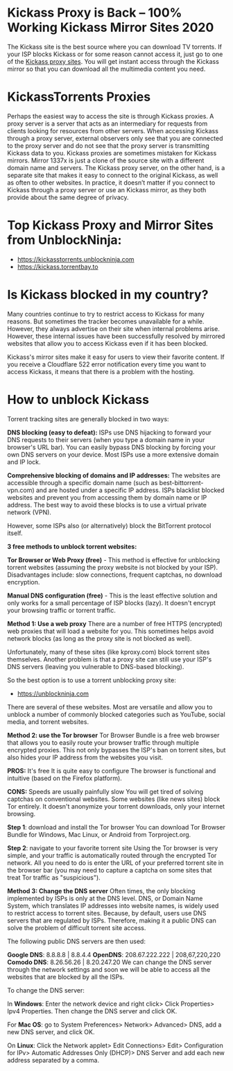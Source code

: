 # Kickass Proxy is Back – 100% Working Kickass Mirror Sites 2020

The Kickass site is the best source where you can download TV torrents. If your ISP blocks Kickass or for some reason cannot access it, just go to one of the [Kickass proxy sites](https://wesharebytes.com/kickass-proxy-list-2020-working-kickass-torrents-alternatives/). You will get instant access through the Kickass mirror so that you can download all the multimedia content you need.

# KickassTorrents Proxies

Perhaps the easiest way to access the site is through Kickass proxies. A proxy server is a server that acts as an intermediary for requests from clients looking for resources from other servers. When accessing Kickass through a proxy server, external observers only see that you are connected to the proxy server and do not see that the proxy server is transmitting Kickass data to you.
Kickass proxies are sometimes mistaken for Kickass mirrors. Mirror 1337x is just a clone of the source site with a different domain name and servers. The Kickass proxy server, on the other hand, is a separate site that makes it easy to connect to the original Kickass, as well as often to other websites.
In practice, it doesn’t matter if you connect to Kickass through a proxy server or use an Kickass mirror, as they both provide about the same degree of privacy.

# Top Kickass Proxy and Mirror Sites from UnblockNinja:

- https://kickasstorrents.unblockninja.com
- https://kickass.torrentbay.to


# Is Kickass blocked in my country?
Many countries continue to try to restrict access to Kickass for many reasons. But sometimes the tracker becomes unavailable for a while. However, they always advertise on their site when internal problems arise. However, these internal issues have been successfully resolved by mirrored websites that allow you to access Kickass even if it has been blocked.

Kickass's mirror sites make it easy for users to view their favorite content. If you receive a Cloudflare 522 error notification every time you want to access Kickass, it means that there is a problem with the hosting.


# How to unblock Kickass

Torrent tracking sites are generally blocked in two ways:

**DNS blocking (easy to defeat):**
ISPs use DNS hijacking to forward your DNS requests to their servers (when you type a domain name in your browser's URL bar). You can easily bypass DNS blocking by forcing your own DNS servers on your device. Most ISPs use a more extensive domain and IP lock.

**Comprehensive blocking of domains and IP addresses:**
The websites are accessible through a specific domain name (such as best-bittorrent-vpn.com) and are hosted under a specific IP address. ISPs blacklist blocked websites and prevent you from accessing them by domain name or IP address. The best way to avoid these blocks is to use a virtual private network (VPN).

However, some ISPs also (or alternatively) block the BitTorrent protocol itself.


**3 free methods to unblock torrent websites:**

**Tor Browser or Web Proxy (free)** - This method is effective for unblocking torrent websites (assuming the proxy website is not blocked by your ISP). Disadvantages include: slow connections, frequent captchas, no download encryption.

**Manual DNS configuration (free)** - This is the least effective solution and only works for a small percentage of ISP blocks (lazy). It doesn't encrypt your browsing traffic or torrent traffic.


**Method 1: Use a web proxy**
There are a number of free HTTPS (encrypted) web proxies that will load a website for you. This sometimes helps avoid network blocks (as long as the proxy site is not blocked as well).

Unfortunately, many of these sites (like kproxy.com) block torrent sites themselves. Another problem is that a proxy site can still use your ISP's DNS servers (leaving you vulnerable to DNS-based blocking).

So the best option is to use a torrent unblocking proxy site:

- https://unblockninja.com

There are several of these websites. Most are versatile and allow you to unblock a number of commonly blocked categories such as YouTube, social media, and torrent websites.


**Method 2: use the Tor browser**
Tor Browser Bundle is a free web browser that allows you to easily route your browser traffic through multiple encrypted proxies. This not only bypasses the ISP's ban on torrent sites, but also hides your IP address from the websites you visit.

**PROS:**
It's free
It is quite easy to configure
The browser is functional and intuitive (based on the Firefox platform).

**CONS:**
Speeds are usually painfully slow
You will get tired of solving captchas on conventional websites. Some websites (like news sites) block Tor entirely.
It doesn't anonymize your torrent downloads, only your internet browsing.

**Step 1**: download and install the Tor browser
You can download Tor Browser Bundle for Windows, Mac Linux, or Android from Torproject.org.

**Step 2**: navigate to your favorite torrent site
Using the Tor browser is very simple, and your traffic is automatically routed through the encrypted Tor network. All you need to do is enter the URL of your preferred torrent site in the browser bar (you may need to capture a captcha on some sites that treat Tor traffic as "suspicious").


**Method 3: Change the DNS server**
Often times, the only blocking implemented by ISPs is only at the DNS level. DNS, or Domain Name System, which translates IP addresses into website names, is widely used to restrict access to torrent sites. Because, by default, users use DNS servers that are regulated by ISPs. Therefore, making it a public DNS can solve the problem of difficult torrent site access.

The following public DNS servers are then used:

**Google DNS**: 8.8.8.8 | 8.8.4.4
**OpenDNS**: 208.67.222.222 | 208,67,220,220
**Comodo DNS**: 8.26.56.26 | 8.20.247.20
We can change the DNS server through the network settings and soon we will be able to access all the websites that are blocked by all the ISPs.

To change the DNS server:

In **Windows**: Enter the network device and right click> Click Properties> Ipv4 Properties. Then change the DNS server and click OK.

For **Mac OS**: go to System Preferences> Network> Advanced> DNS, add a new DNS server, and click OK.

On **Linux**: Click the Network applet> Edit Connections> Edit> Configuration for IPv> Automatic Addresses Only (DHCP)> DNS Server and add each new address separated by a comma.

